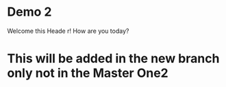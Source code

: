 # Demo 2

Welcome this Heade
r!
How are you today?

# This will be added in the new branch only not in the Master One2